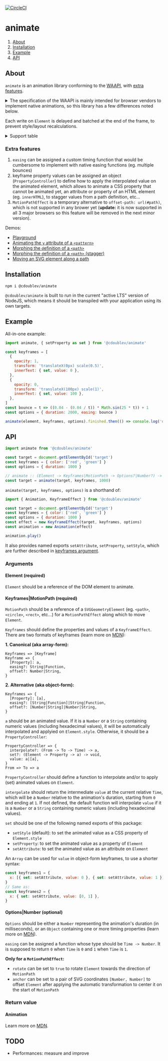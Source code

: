 [![CircleCI](https://circleci.com/gh/creativewave/animate.svg?style=svg)](https://circleci.com/gh/creativewave/animate)

# animate

1. [About](#about)
2. [Installation](#installation)
3. [Example](#example)
4. [API](#API)

## About

`animate` is an animation library conforming to the [WAAPI](https://drafts.csswg.org/web-animations-1/#conformance-criteria), with [extra features](#extra-features).

<details>

  <summary>The specification of the WAAPI is mainly intended for browser vendors to implement native animations, so this library has a few differences noted below.</summary>

  Effects are applied on the `style` attribute of the animated element, in the main thread, instead of in a separated thread (the compositor) at a [level of the CSS cascade](https://www.w3.org/TR/css-cascade-5/#cascading-origins) that is only accessible by the user agent.

  For this reason, for partial keyframes, the base value (the original value in the absence of animations) is resolved once before playing the animation and is always used as the underlying value at each frame.

  For performance and technical reasons, the keyframe property values are not resolved so they should have the same syntax and use the same units (at the corresponding places) between keyframes.

  `will-change` is not [automatically set](https://drafts.csswg.org/web-animations-1/#side-effects-section) on the animated element (since v0.6.0): at best, the number of frames per second does not improve in Chrome and Firefox and decreases with the number of animated elements.

</details>

Each write on `Element` is delayed and batched at the end of the frame, to prevent style/layout recalculations.

<details>

  <summary>Support table</summary>

  **`Animation`**

  | Name               | Status | Notes |
  | ------------------ | ------ | ----- |
  | **Properties**     |        |       |
  | currentTime        | ✅    |       |
  | effect             | ✅    |       |
  | finished           | ✅    |       |
  | id                 | ✅    |       |
  | pending            | ✅    |       |
  | playState          | ✅    |       |
  | playbackRate       | ✅    |       |
  | ready              | ✅    |       |
  | replaceState       | ❌    | Will not be implemented. |
  | startTime          | ✅    |       |
  | timeline           | ✅    |       |
  | **Methods**        |        |       |
  | cancel             | ✅    |       |
  | commitStyles       | ❌    | Will not be implemented. |
  | finish             | ✅    |       |
  | oncancel           | ✅    |       |
  | onfinish           | ✅    |       |
  | onremove           | ❌    | Will not be implemented. |
  | pause              | ✅    |       |
  | persist            | ❌    | Will not be implemented. |
  | play               | ✅    |       |
  | reverse            | ✅    |       |
  | updatePlaybackRate | ❌    | Will not be implemented. |

  **`KeyframeEffect`**

  | Name              | Status | Notes |
  | ----------------- | ------ | ----- |
  | **Properties**    |        |       |
  | target            | ✅    |       |
  | pseudoElement     | ❌    | Will not be implemented. |
  | composite             |        |       |
  | - `replace` (default) | ✅    |       |
  | - `add`               | ❌    | May be implemented later. |
  | - `accumulate`        | ❌    | May be implemented later. |
  | **Methods**       |        |       |
  | getTiming         | ✅    |       |
  | getComputedTiming | ✅    |       |
  | updateTiming      | ✅    |       |
  | getKeyframes      | ✅    |       |
  | setKeyframes      | ✅    |       |

  **Keyframes argument**

  | Name                  | Status | Notes |
  | --------------------- | ------ | ----- |
  | composite             |        |       |
  | - `replace` (default) | ✅    |       |
  | - `add`               | ❌    | May be implemented later. |
  | - `accumulate`        | ❌    | May be implemented later. |
  | computedOffset        | ✅    |       |
  | easing                | ✅    |       |
  | offset                | ✅    |       |

  **Options**

  | Name                  | Status | Notes |
  | --------------------- | ------ | ----- |
  | composite             |        |       |
  | - `replace` (default) | ✅    |       |
  | - `add`               | ❌    | May be implemented later. |
  | - `accumulate`        | ❌    | May be implemented later. |
  | delay                 | ✅    |       |
  | direction             | ✅    |       |
  | duration              | ✅    |       |
  | easing                | ✅    |       |
  | endDelay              | ✅    |       |
  | fill                  | ✅    |       |
  | id                    | ✅    |       |
  | iterations            | ✅    |       |
  | iterationStart        | ✅    |       |
  | pseudoElement         | ❌    | Will not be implemented. |

</details>

### Extra features

1. `easing` can be assigned a custom timing function that would be cumbersome to implement with native easing functions (eg. multiple bounces)
2. keyframe property values can be assigned an object (`PropertyController`) to define how to apply the interpolated value on the animated element, which allows to animate a CSS property that cannot be animated yet, an attribute or property of an HTML element (eg. `innerHTML`), to stagger values from a path definition, etc…
3. `MotionPathEffect` is a temporary alternative to `offset-path: url(#path)`, which is not supported in any brower yet (**update:** it is now supported in all 3 major browsers so this feature will be removed in the next minor version).

Demos:

- [Playground](https://codepen.io/creativewave/full/XWWRoWv)
- [Animating the `y` attribute of a `<pattern>`](https://codepen.io/creative-wave/pen/pooqymX)
- [Morphing the `d`efinition of a `<path>`](https://codepen.io/creativewave/pen/OJNqvqQ)
- [Morphing the `d`efinition of a `<path>` (stagger)](https://codepen.io/creative-wave/pen/yLLZbME)
- [Moving an SVG element along a path](https://codepen.io/creativewave/pen/GRgpOvO)

## Installation

`npm i @cdoublev/animate`

`@cdoublev/animate` is built to run in the current "active LTS" version of NodeJS, which means it should be transpiled with your application using its own targets.

## Example

All-in-one example:

```js
import animate, { setProperty as set } from '@cdoublev/animate'

const keyframes = [
  {
    opacity: 1,
    transform: 'translateX(0px) scale(0.5)',
    innerText: { set, value: 0 },
  },
  {
    opacity: 0,
    transform: 'translateX(100px) scale(1)',
    innerText: { set, value: 100 },
  },
]
const bounce = t => ((0.04 - (0.04 / t)) * Math.sin(25 * t)) + 1
const options = { duration: 2000, easing: bounce )

animate(element, keyframes, options).finished.then(() => console.log('done'))
```

## API

```js
import animate from '@cdoublev/animate'

const target = document.getElementById('target')
const keyframes = { color: ['red', 'green'] }
const options = { duration: 1000 }

// animate :: (Element -> Keyframes|MotionPath -> Options?|Number?) -> Animation
const target = animate(target, keyframes, 1000)
```

`animate(target, keyframes, options)` is a shorthand of:

```js
import { Animation, KeyframeEffect } from '@cdoublev/animate'

const target = document.getElementById('target')
const keyframes = { color: ['red', 'green'] }
const options = { duration: 1000 }
const effect = new KeyframeEffect(target, keyframes, options)
const animation = new Animation(effect)

animation.play()
```

It also provides named exports `setAttribute`, `setProperty`, `setStyle`, which are further described in [keyframes argument](#keyframesmotionpath-required).

### Arguments

#### Element (required)

`Element` should be a reference of the DOM element to animate.

#### Keyframes|MotionPath (required)

`MotionPath` should be a reference of a `SVGGeometryElement` (eg. `<path>`, `<circle>`, `<rect>`, etc…) for a `MotionPathEffect` along which to move `Element`.

`Keyframes` should define the properties and values of a `KeyframeEffect`. There are two formats of keyframes (learn more on [MDN](https://developer.mozilla.org/en-US/docs/Web/API/Web_Animations_API/Keyframe_Formats)):

**1. Canonical (aka array-form):**

```
Keyframes => [Keyframe]
Keyframe => {
  [Property]: a,
  easing?: String|Function,
  offset?: Number|String,
}
```

**2. Alternative (aka object-form):**

```
Keyframes => {
  [Property]: [a],
  easing?: [String|Function]|String|Function,
  offset?: [Number|String]|Number|String,
}
```

`a` should be an animated value. If it is a `Number` or a `String` containing numeric values (including hexadecimal values), it will be automatically interpolated and applyied on `Element.style`. Otherwise, it should be a `PropertyController`:

```
PropertyController => {
  interpolate?: (From -> To -> Time) -> a,
  set?: (Element -> Property -> a) -> void,
  value: a|[a],
}
From => To => a
```

`PropertyController` should define a function to interpolate and/or to apply (set) animated values on `Element`.

`interpolate` should return the intermediate `value` at the current relative `Time`, which will be a `Number` relative to the animation's duration, starting from `0` and ending at `1`. If not defined, the default function will interpolate `value` if it is a `Number` or a `String` containing numeric values (including hexadecimal values).

`set` should be one of the following named exports of this package:

- `setStyle` (default): to set the animated value as a CSS property of `Element.style`
- `setProperty`: to set the animated value as a property of `Element`
- `setAttribute`: to set the animated value as an attribute on `Element`

An `Array` can be used for `value` in object-form keyframes, to use a shorter syntax:

```js
const keyframes1 = {
  x: [{ set: setAttribute, value: 0 }, { set: setAttribute, value: 1 }]
}
// Same as:
const keyframes2 = {
  x: { set: setAttribute, value: [0, 1] },
}
```

#### Options|Number (optional)

`Options` should be either a `Number` representing the animation's duration (in milliseconds), or an `Object` containing one or more timing properties (learn more on [MDN](https://developer.mozilla.org/en-US/docs/Web/API/Element/animate)).

`easing` can be assigned a function whose type should be `Time -> Number`. It is supposed to return `0` when `Time` is `0` and `1` when `Time` is `1`.

**Only for a `MotionPathEffect`:**

- `rotate` can be set to `true` to rotate `Element` towards the direction of `MotionPath`
- `anchor` can be set to a pair of SVG coordinates `[Number, Number]` to offset `Element` after applying the automatic transformation to center it on the start of `MotionPath`

### Return value

#### Animation

Learn more on [MDN](https://developer.mozilla.org/en-US/docs/Web/API/Animation).

## TODO

- Performances: measure and improve
